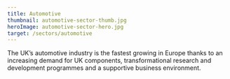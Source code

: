```yaml
---
title: Automotive
thumbnail: automotive-sector-thumb.jpg
heroImage: automotive-sector-hero.jpg
target: /sectors/automotive
---
```

The UK’s automotive industry is the fastest growing in Europe thanks to an increasing demand for UK components, transformational research and development programmes and a supportive business environment.